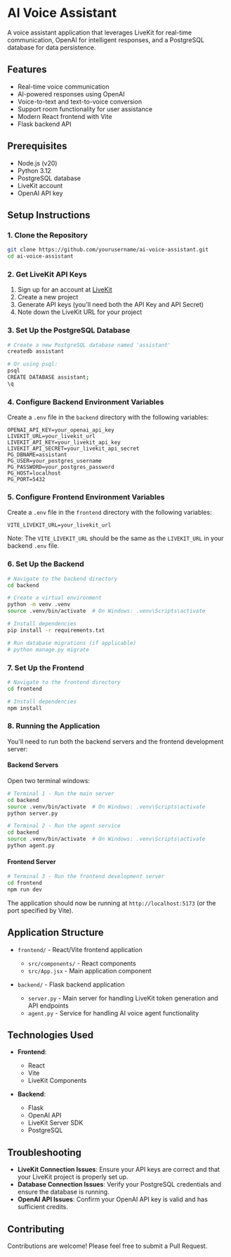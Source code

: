 # AI Voice Assistant

A voice assistant application that leverages LiveKit for real-time communication, OpenAI for intelligent responses, and a PostgreSQL database for data persistence.

## Features

- Real-time voice communication
- AI-powered responses using OpenAI
- Voice-to-text and text-to-voice conversion
- Support room functionality for user assistance
- Modern React frontend with Vite
- Flask backend API

## Prerequisites

- Node.js (v20)
- Python 3.12
- PostgreSQL database
- LiveKit account
- OpenAI API key

## Setup Instructions

### 1. Clone the Repository

```bash
git clone https://github.com/yourusername/ai-voice-assistant.git
cd ai-voice-assistant
```

### 2. Get LiveKit API Keys

1. Sign up for an account at [LiveKit](https://livekit.io/)
2. Create a new project
3. Generate API keys (you'll need both the API Key and API Secret)
4. Note down the LiveKit URL for your project

### 3. Set Up the PostgreSQL Database

```bash
# Create a new PostgreSQL database named 'assistant'
createdb assistant

# Or using psql:
psql
CREATE DATABASE assistant;
\q
```

### 4. Configure Backend Environment Variables

Create a `.env` file in the `backend` directory with the following variables:

```
OPENAI_API_KEY=your_openai_api_key
LIVEKIT_URL=your_livekit_url
LIVEKIT_API_KEY=your_livekit_api_key
LIVEKIT_API_SECRET=your_livekit_api_secret
PG_DBNAME=assistant
PG_USER=your_postgres_username
PG_PASSWORD=your_postgres_password
PG_HOST=localhost
PG_PORT=5432
```

### 5. Configure Frontend Environment Variables

Create a `.env` file in the `frontend` directory with the following variables:

```
VITE_LIVEKIT_URL=your_livekit_url
```

Note: The `VITE_LIVEKIT_URL` should be the same as the `LIVEKIT_URL` in your backend `.env` file.

### 6. Set Up the Backend

```bash
# Navigate to the backend directory
cd backend

# Create a virtual environment
python -m venv .venv
source .venv/bin/activate  # On Windows: .venv\Scripts\activate

# Install dependencies
pip install -r requirements.txt

# Run database migrations (if applicable)
# python manage.py migrate
```

### 7. Set Up the Frontend

```bash
# Navigate to the frontend directory
cd frontend

# Install dependencies
npm install
```

### 8. Running the Application

You'll need to run both the backend servers and the frontend development server:

#### Backend Servers

Open two terminal windows:

```bash
# Terminal 1 - Run the main server
cd backend
source .venv/bin/activate  # On Windows: .venv\Scripts\activate
python server.py
```

```bash
# Terminal 2 - Run the agent service
cd backend
source .venv/bin/activate  # On Windows: .venv\Scripts\activate
python agent.py
```

#### Frontend Server

```bash
# Terminal 3 - Run the frontend development server
cd frontend
npm run dev
```

The application should now be running at `http://localhost:5173` (or the port specified by Vite).

## Application Structure

- `frontend/` - React/Vite frontend application
  - `src/components/` - React components
  - `src/App.jsx` - Main application component

- `backend/` - Flask backend application
  - `server.py` - Main server for handling LiveKit token generation and API endpoints
  - `agent.py` - Service for handling AI voice agent functionality

## Technologies Used

- **Frontend**:
  - React
  - Vite
  - LiveKit Components

- **Backend**:
  - Flask
  - OpenAI API
  - LiveKit Server SDK
  - PostgreSQL

## Troubleshooting

- **LiveKit Connection Issues**: Ensure your API keys are correct and that your LiveKit project is properly set up.
- **Database Connection Issues**: Verify your PostgreSQL credentials and ensure the database is running.
- **OpenAI API Issues**: Confirm your OpenAI API key is valid and has sufficient credits.


## Contributing

Contributions are welcome! Please feel free to submit a Pull Request.
